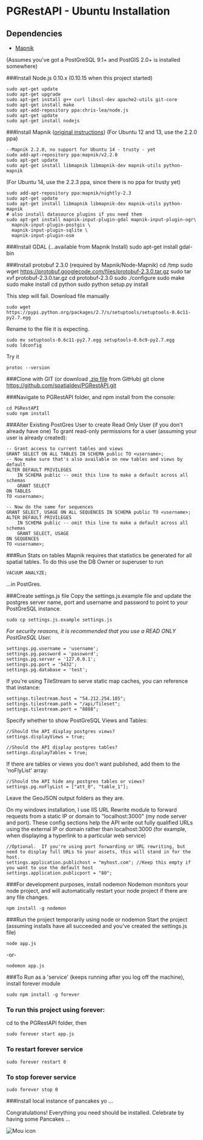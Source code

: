 PGRestAPI - Ubuntu Installation
=========

## Dependencies

* [Mapnik](https://github.com/mapnik/mapnik)

(Assumes you've got a PostGreSQL 9.1+ and PostGIS 2.0+ is installed somewhere)

###Install Node.js 0.10.x (0.10.15 when this project started)

	sudo apt-get update
	sudo apt-get upgrade
	sudo apt-get install g++ curl libssl-dev apache2-utils git-core
	sudo apt-get install make
	sudo apt-add-repository ppa:chris-lea/node.js
	sudo apt-get update 
	sudo apt-get install nodejs

###Install Mapnik ([original instructions](https://github.com/mapnik/mapnik/wiki/UbuntuInstallation))
(For Ubuntu 12 and 13, use the 2.2.0 ppa)

	--Mapnik 2.2.0, no support for Ubuntu 14 - trusty - yet
	sudo add-apt-repository ppa:mapnik/v2.2.0
	sudo apt-get update
	sudo apt-get install libmapnik libmapnik-dev mapnik-utils python-mapnik

(For Ubuntu 14, use the 2.2.3 ppa, since there is no ppa for trusty yet)

    sudo add-apt-repository ppa:mapnik/nightly-2.3
    sudo apt-get update
    sudo apt-get install libmapnik libmapnik-dev mapnik-utils python-mapnik
    # also install datasource plugins if you need them
    sudo apt-get install mapnik-input-plugin-gdal mapnik-input-plugin-ogr\
      mapnik-input-plugin-postgis \
      mapnik-input-plugin-sqlite \
      mapnik-input-plugin-osm


	
###Install GDAL (...available from Mapnik Install)
	sudo apt-get install gdal-bin
	

###Install  protobuf 2.3.0 (required by Mapnik/Node-Mapnik)
	cd /tmp
	sudo wget https://protobuf.googlecode.com/files/protobuf-2.3.0.tar.gz
	sudo tar xvf protobuf-2.3.0.tar.gz
	cd protobuf-2.3.0
	sudo ./configure
	sudo make
	sudo make install
	cd python
	sudo python setup.py install

This step will fail.  Download file manually

	sudo wget https://pypi.python.org/packages/2.7/s/setuptools/setuptools-0.6c11-py2.7.egg

Rename to the file it is expecting.

	sudo mv setuptools-0.6c11-py2.7.egg setuptools-0.6c9-py2.7.egg
	sudo ldconfig

Try it

	protoc --version


###Clone with GIT (or download [.zip file](https://github.com/spatialdev/PGRestAPI/archive/docs.zip) from GitHub)
    git clone https://github.com/spatialdev/PGRestAPI.git

###Navigate to PGRestAPI folder, and npm install
from the console:  
   
	cd PGRestAPI
	sudo npm install

###Alter Existing PostGres User to create Read Only User (if you don't already have one)
To grant read-only permissions for a user (assuming your user is already created):  

	-- Grant access to current tables and views
	GRANT SELECT ON ALL TABLES IN SCHEMA public TO <username>;
	-- Now make sure that's also available on new tables and views by default
	ALTER DEFAULT PRIVILEGES
		IN SCHEMA public -- omit this line to make a default across all schemas
		GRANT SELECT
	ON TABLES 
	TO <username>;

	-- Now do the same for sequences
	GRANT SELECT, USAGE ON ALL SEQUENCES IN SCHEMA public TO <username>;
	ALTER DEFAULT PRIVILEGES
		IN SCHEMA public -- omit this line to make a default across all schemas
		GRANT SELECT, USAGE
	ON SEQUENCES 
	TO <username>;

###Run Stats on tables
Mapnik requires that statistics be generated for all spatial tables.
To do this use the DB Owner or superuser to run 

	VACUUM ANALYZE;

...in PostGres.

###Create settings.js file
Copy the settings.js.example file and update the postgres server name, port and username and password to point to your PostGreSQL instance.
	
	sudo cp settings.js.example settings.js

*For security reasons, it is recommended that you use a READ ONLY PostGreSQL User.*

	settings.pg.username = 'username';
	settings.pg.password = 'password';
	settings.pg.server = '127.0.0.1';
	settings.pg.port = '5432';
	settings.pg.database = 'test';

If you're using TileStream to serve static map caches, you can reference that instance:

	settings.tilestream.host = "54.212.254.185";
	settings.tilestream.path = "/api/Tileset";
	settings.tilestream.port = "8888";

Specify whether to show PostGreSQL Views and Tables:

	//Should the API display postgres views?
	settings.displayViews = true;

	//Should the API display postgres tables?
	settings.displayTables = true;

If there are tables or views you don't want published, add them to the 'noFlyList' array:

	//Should the API hide any postgres tables or views?
	settings.pg.noFlyList = ["att_0", "table_1"];


Leave the GeoJSON output folders as they are.

On my windows installation, I use IIS URL Rewrite module to forward requests from a static IP or domain to "localhost:3000" (my node server and port).
These config sections help the API write out fully qualified URLs using the external IP or domain rather than localhost:3000 (for example, when displaying a hyperlink to a particular web service)

	//Optional.  If you're using port forwarding or URL rewriting, but need to display full URLs to your assets, this will stand in for the host.
	settings.application.publichost = "myhost.com"; //Keep this empty if you want to use the default host
	settings.application.publicport = "80";


###For development purposes, install nodemon
Nodemon monitors your node project, and will automatically restart your node project if there are any file changes.
	
	npm install -g nodemon


###Run the project temporarily using node or nodemon
Start the project (assuming installs have all succeeded and you've created the settings.js file)
	
	node app.js

-or-

	nodemon app.js


###To Run as a 'service' (keeps running after you log off the machine), install forever module

	sudo npm install -g forever

### To run this project using forever:
cd to the PGRestAPI folder, then  
	
	sudo forever start app.js

### To restart forever service

	sudo forever restart 0

### To stop forever service

	sudo forever stop 0

###Install local instance of pancakes yo …

Congratulations!  Everything you need should be installed.  Celebrate by having some Pancakes …

![Mou icon](http://173.201.28.147/pgRESTAPI/chubbs.JPG)
